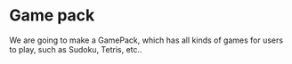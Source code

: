 # Game pack
We are going to make a GamePack, which has all kinds of games for users to play, such as Sudoku, Tetris, etc..
